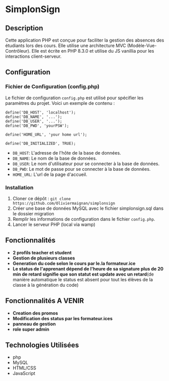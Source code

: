 # SimplonSign


## Description

Cette application PHP est conçue pour faciliter la gestion des absences des étudiants lors des cours. Elle utilise une architecture MVC (Modèle-Vue-Contrôleur). Elle est écrite en PHP 8.3.0 et utilise du JS vanillia pour les interactions client-serveur.

## Configuration

### Fichier de Configuration (config.php)

Le fichier de configuration `config.php` est utilisé pour spécifier les paramètres du projet. Voici un exemple de contenu :

```
define('DB_HOST', 'localhost');
define('DB_NAME', '...');
define('DB_USER', '...');
define('DB_PWD', 'yourPSW');

define('HOME_URL', 'your home url');

define('DB_INITIALIZED', TRUE);
```

- `DB_HOST`: L'adresse de l'hôte de la base de données.
- `DB_NAME`: Le nom de la base de données.
- `DB_USER`: Le nom d'utilisateur pour se connecter à la base de données.
- `DB_PWD`: Le mot de passe pour se connecter à la base de données.
- `HOME_URL`: L'url de la page d'accueil.


### Installation

1. Cloner ce dépôt : `git clone https://github.com/Oliviermaignan/simplonsign`
2. Créer une base de données MySQL avec le fichier simplonsign.sql dans le dossier migration
3. Remplir les informations de configuration dans le fichier `config.php`.
4. Lancer le serveur PHP (local via wamp)

## Fonctionnalités

- **2 profils teacher et student**
- **Gestion de plusieurs classes**
- **Generation du code selon le cours par le.la formateur.ice**
- **Le status de l'apprenant dépend de l'heure de sa signature plus de 20 min de retard signifie que son statut est update avec un retard**(de manière automatique le status est absent pour tout les élèves de la classe à la génération du code)

## Fonctionnalités A VENIR

- **Creation des promos**
- **Modification des status par les formateur.ices**
- **panneau de gestion**
- **role super admin**


## Technologies Utilisées

- php
- MySQL
- HTML/CSS
- JavaScript